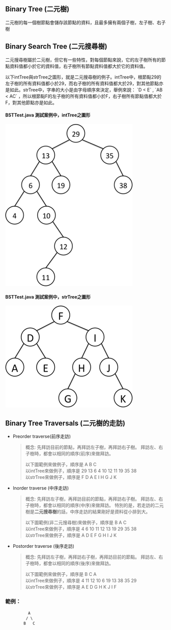 ## Binary Tree (二元樹)
二元樹的每一個樹節點會儲存該節點的資料，且最多擁有兩個子樹，左子樹、右子樹

## Binary Search Tree (二元搜尋樹)
二元搜尋樹屬於二元樹，但它有一些特性，對每個節點來說，它的左子樹所有的節點資料值都小於它的資料值，右子樹所有節點資料值都大於它的資料值。
<p>以下intTree與strTree之圖形，就是二元搜尋樹的例子。intTree中，根節點29的左子樹的所有資料值都小於29，而右子樹的所有資料值都大於29，對其他節點亦是如此。strTree中，字串的大小是由字母順序來決定，舉例來說： `D < E` , `AB < AC` ，所以根節點F的左子樹的所有資料值都小於F，右子樹所有節點值都大於F，對其他節點亦是如此。</p>

#### BSTTest.java 測試案例中，intTree之圖形

<img src="img/BST1.png" width="400">


#### BSTTest.java 測試案例中，strTree之圖形

<img src="img/BST2.png" width="400">

## Binary Tree Traversals (二元樹的走訪)

* Preorder traverse(前序走訪)
	> 概念: 先拜訪目前的節點，再拜訪左子樹，再拜訪右子樹。
	> 拜訪左、右子樹時，都會以相同的順序(前序)來做拜訪。
	>
	> 以下圖範例來做例子，順序是 A B C <br>
	> 以intTree來做例子，順序是 29 13 6 4 10 12 11 19 35 38 <br>
	> 以strTree來做例子，順序是 F D A E I H G J K

* Inorder traverse (中序走訪)
	> 概念: 先拜訪左子樹，再拜訪目前的節點，再拜訪右子樹。
	> 拜訪左、右子樹時，都會以相同的順序(中序)來做拜訪。
	> 特別的是，若走訪的二元樹是**二元搜尋樹**的話，中序走訪的結果剛好是資料從小排到大。
	> 
	> 以下圖範例(非二元搜尋樹)來做例子，順序是 B A C <br>
	> 以intTree來做例子，順序是 4 6 10 11 12 13 19 29 35 38 <br>
	> 以strTree來做例子，順序是 A D E F G H I J K

* Postorder traverse (後序走訪)
	> 概念: 先拜訪左子樹，再拜訪右子樹，再拜訪目前的節點。
	> 拜訪左、右子樹時，都會以相同的順序(後序)來做拜訪。
	> 
	> 以下圖範例來做例子，順序是 B C A <br>
	> 以intTree來做例子，順序是 4 11 12 10 6 19 13 38 35 29 <br>
	> 以strTree來做例子，順序是 A E D G H K J I F 

### 範例：
```
		  A
		 / \
		B   C
```
